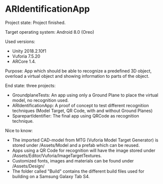 # ARIdentificationApp

Project state: Project finished.

Target operating system: Android 8.0 (Oreo)

Used versions:
  - Unity 2018.2.10f1
  - Vuforia 7.5.20
  - ARCore 1.4.

Purpose: App which should be able to recognize a predefined 3D object, overload a virtual object and showing information to parts of the object.

End state: three projects:
  - GroundplaneTests: An app using only a Ground Plane to place the virtual model, no recognition used.
  - ARIdentificationApp: A proof of concept to test different recognition techniques (Model Target, QR Code, with and without Ground Planes)
  - SparepartIdentifier: The final app using QRCode as recognition technique.
  
  Nice to know: 
  - The imported CAD-model from MTG (Vuforia Model Target Generator) is stored under /Assets/Model and a prefab which can be reused.
  - Apps using a QR Code for recognition will have the image stored under /Assets/Editor/Vuforia/ImageTargetTextures.
  - Customized fonts, images and materials can be found under /Assets/Design/
  - The folder called "Build" contains the different build files used for building on a Samsung Galaxy Tab S4.
